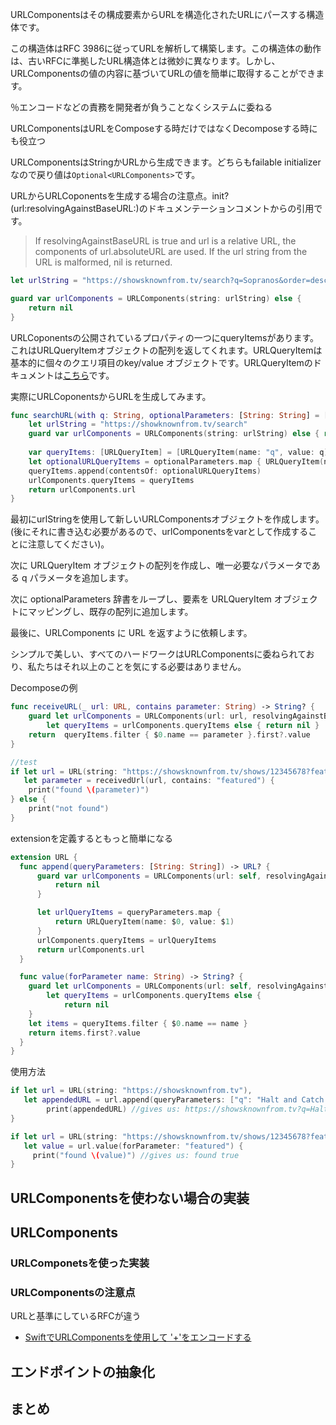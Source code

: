 URLComponentsはその構成要素からURLを構造化されたURLにパースする構造体です。

この構造体はRFC 3986に従ってURLを解析して構築します。この構造体の動作は、古いRFCに準拠したURL構造体とは微妙に異なります。しかし、URLComponentsの値の内容に基づいてURLの値を簡単に取得することができます。

％エンコードなどの責務を開発者が負うことなくシステムに委ねる

URLComponentsはURLをComposeする時だけではなくDecomposeする時にも役立つ

URLComponentsはStringかURLから生成できます。どちらもfailable initializerなので戻り値は`Optional<URLComponents>`です。

URLからURLCoponentsを生成する場合の注意点。init?(url:resolvingAgainstBaseURL:)のドキュメンテーションコメントからの引用です。

> If resolvingAgainstBaseURL is true and url is a relative URL, the components of url.absoluteURL are used. If the url string from the URL is malformed, nil is returned.

```swift
let urlString = "https://showsknownfrom.tv/search?q=Sopranos&order=desc"

guard var urlComponents = URLComponents(string: urlString) else {
    return nil
}
```

URLCoponentsの公開されているプロパティの一つにqueryItemsがあります。これはURLQueryItemオブジェクトの配列を返してくれます。URLQueryItemは基本的に個々のクエリ項目のkey/value オブジェクトです。URLQueryItemのドキュメントは[こちら](https://developer.apple.com/documentation/foundation/urlcomponents/1779966-queryitems)です。

実際にURLCoponentsからURLを生成してみます。

```swift
func searchURL(with q: String, optionalParameters: [String: String] = [:]) -> URL? {
    let urlString = "https://showknownfrom.tv/search"
    guard var urlComponents = URLComponents(string: urlString) else { return nil }
    
    var queryItems: [URLQueryItem] = [URLQueryItem(name: "q", value: q)]
    let optionalURLQueryItems = optionalParameters.map { URLQueryItem(name: $0, value: $1) }
    queryItems.append(contentsOf: optionalURLQueryItems)
    urlComponents.queryItems = queryItems
    return urlComponents.url
}
```

最初にurlStringを使用して新しいURLComponentsオブジェクトを作成します。(後にそれに書き込む必要があるので、urlComponentsをvarとして作成することに注意してください)。

次に URLQueryItem オブジェクトの配列を作成し、唯一必要なパラメータである q パラメータを追加します。

次に optionalParameters 辞書をループし、要素を URLQueryItem オブジェクトにマッピングし、既存の配列に追加します。

最後に、URLComponents に URL を返すように依頼します。

シンプルで美しい、すべてのハードワークはURLComponentsに委ねられており、私たちはそれ以上のことを気にする必要はありません。

Decomposeの例

```swift
func receiveURL(_ url: URL, contains parameter: String) -> String? {
    guard let urlComponents = URLComponents(url: url, resolvingAgainstBaseURL: true),
        let queryItems = urlComponents.queryItems else { return nil }
    return  queryItems.filter { $0.name == parameter }.first?.value
}
```

```swift
//test
if let url = URL(string: "https://showsknownfrom.tv/shows/12345678?featured=true"),
   let parameter = receivedUrl(url, contains: "featured") {
    print("found \(parameter)")
} else {
    print("not found")
}
```

extensionを定義するともっと簡単になる

```swift
extension URL {
  func append(queryParameters: [String: String]) -> URL? {
      guard var urlComponents = URLComponents(url: self, resolvingAgainstBaseURL: true) else {
          return nil
      }

      let urlQueryItems = queryParameters.map {
          return URLQueryItem(name: $0, value: $1)
      }
      urlComponents.queryItems = urlQueryItems
      return urlComponents.url
  }

  func value(forParameter name: String) -> String? {
    guard let urlComponents = URLComponents(url: self, resolvingAgainstBaseURL: true),
        let queryItems = urlComponents.queryItems else {
            return nil
    }
    let items = queryItems.filter { $0.name == name }
    return items.first?.value
  }
}
```

使用方法

```swift
if let url = URL(string: "https://showsknownfrom.tv"),
   let appendedURL = url.append(queryParameters: ["q": "Halt and Catch Fire", "order" : "desc", "number": "100"]) {
        print(appendedURL) //gives us: https://showsknownfrom.tv?q=Halt%20and%20Catch%20Fire&number=100&order=desc
}

if let url = URL(string: "https://showsknownfrom.tv/shows/12345678?featured=true&test=1"),
   let value = url.value(forParameter: "featured") {
     print("found \(value)") //gives us: found true
}
```



## URLComponentsを使わない場合の実装

## URLComponents

### URLComponetsを使った実装

### URLComponentsの注意点

URLと基準にしているRFCが違う

- [SwiftでURLComponentsを使用して '+'をエンコードする](http://www.366service.com/jp/qa/b63ff6fa3d0f39a79172c9e721abed52)

## エンドポイントの抽象化

## まとめ

